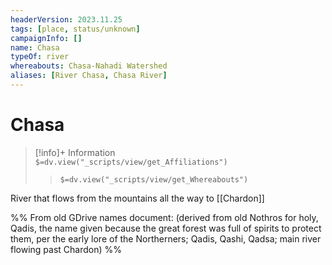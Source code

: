 ```yaml
---
headerVersion: 2023.11.25
tags: [place, status/unknown]
campaignInfo: []
name: Chasa
typeOf: river
whereabouts: Chasa-Nahadi Watershed
aliases: [River Chasa, Chasa River]
---
```

# Chasa
>[!info]+ Information  
> `$=dv.view("_scripts/view/get_Affiliations")`  
>> `$=dv.view("_scripts/view/get_Whereabouts")`

River that flows from the mountains all the way to [[Chardon]]

%%  From old GDrive names document: (derived from old Nothros for holy, Qadis, the name given because the great forest was full of spirits to protect them, per the early lore of the Northerners; Qadis, Qashi, Qadsa; main river flowing past Chardon) %% 